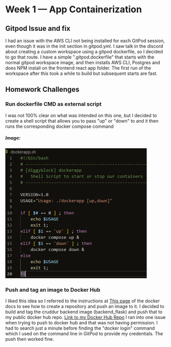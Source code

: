 # Week 1 — App Containerization

## Gitpod Issue and fix

I had an issue with the AWS CLI not being installed for each GitPod session, even though it was in the init section in gitpod.yml. I saw talk in the discord about creating a custom workspace using a gitpod dockerfile, so I decided to go that route. I have a simple ".gitpod.dockerfile" that starts with the normal gitpod workspace image, and then installs AWS CLI, Postgres and does NPM install on the frontend react app folder. The first run of the workspace after this took a while to build but subsequent starts are fast.

## Homework Challenges
### Run dockerfile CMD as external script
I was not 100% clear on what was intended on this one, but I decided to create a shell script that allows you to pass "up" or "down" to and it then runs the corresponding docker compose command
##### Image:
![](assets/week1_dockerapp.png)


### Push and tag an image to Docker Hub
I liked this idea so I referred to the instructions at [This page](https://docs.docker.com/docker-hub/repos/) of the docker docs to see how to create a repository and push an image to it. I decided to build and tag the cruddur backend image (backend_flask) and push that to my public docker hub repo. [Link to my Docker Hub Repo](https://hub.docker.com/repository/docker/diggyblock/diggyblock_pub/general)
I ran into one issue when trying to push to docker hub and that was not having permission. I had to search just a minute before finding the "docker login" command which I used on the command line in GitPod to provide my credentials. The push then worked fine.
